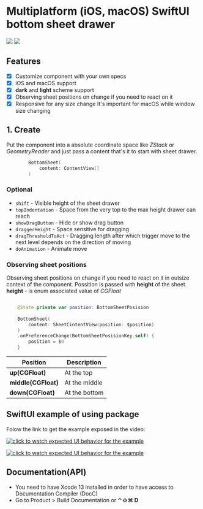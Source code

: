 # Multiplatform (iOS, macOS) SwiftUI bottom sheet drawer

[![](https://img.shields.io/endpoint?url=https%3A%2F%2Fswiftpackageindex.com%2Fapi%2Fpackages%2FThe-Igor%2Fswiftui-bottom-sheet-drawer%2Fbadge%3Ftype%3Dswift-versions)](https://swiftpackageindex.com/The-Igor/swiftui-bottom-sheet-drawer)
[![](https://img.shields.io/endpoint?url=https%3A%2F%2Fswiftpackageindex.com%2Fapi%2Fpackages%2FThe-Igor%2Fswiftui-bottom-sheet-drawer%2Fbadge%3Ftype%3Dplatforms)](https://swiftpackageindex.com/The-Igor/swiftui-bottom-sheet-drawer)

 ## Features
- [x] Customize component with your own specs
- [x] iOS and macOS support
- [x] **dark** and **light** scheme support
- [x] Observing sheet positions on change if you need to react on it
- [x] Responsive for any size change It's important for macOS while window size changing

## 1. Create

Put the component into a absolute coordinate space like *ZStack* or *GeometryReader* and just pass a content that's it to start with sheet drawer.

```swift
        BottomSheet(
            content: ContentView()
        )
```

### Optional

* `shift` - Visible height of the sheet drawer
* `topIndentation` - Space from the very top to the max height drawer can reach
* `showDragButton` - Hide or show drag button
* `draggerHeight` - Space sensitive for dragging
* `dragThresholdToAct` - Dragging length after which trigger move to the next level depends on the direction of moving
* `doAnimation` - Animate move


### Observing sheet positions
Observing sheet positions on change if you need to react on it in outsize context of the component.
Possition is passed with **height** of the sheet. 
**height** - is enum associated value of *CGFloat*

```swift

    @State private var position: BottomSheetPosision
    
    BottomSheet(
        content: SheetCintentView(position: $position)
    )
    .onPreferenceChange(BottomSheetPosisionKey.self) {
        position = $0
    }
```

| Position | Description |
| --- | --- |
|**up(CGFloat)**| At the top |
|**middle(CGFloat)**| At the middle |
|**down(CGFloat)**| At the bottom |

## SwiftUI example of using package

Folow the link to get the example exposed in the video: 

[![click to watch expected UI behavior for the example](https://github.com/The-Igor/swiftui-bottom-sheet-drawer/blob/main/Sources/img/wallet_02.gif)](https://youtu.be/jLu7gbzGXTo)

[![click to watch expected UI behavior for the example](https://github.com/The-Igor/swiftui-bottom-sheet-drawer/blob/main/Sources/img/wallet_01.png)](https://youtu.be/jLu7gbzGXTo)



## Documentation(API)
- You need to have Xcode 13 installed in order to have access to Documentation Compiler (DocC)
- Go to Product > Build Documentation or **⌃⇧⌘ D**

